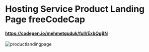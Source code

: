 # Hosting Service Product Landing Page freeCodeCap
#### https://codepen.io/mehmetguduk/full/ExbQgBN
![productlandingpage](https://user-images.githubusercontent.com/85064536/156332160-725f62d0-a069-4c3e-bfae-22fc7b1a39d7.jpg)
